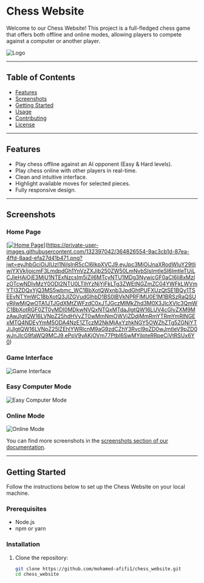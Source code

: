 # Chess Website

Welcome to our Chess Website! This project is a full-fledged chess game that offers both offline and online modes, allowing players to compete against a computer or another player.

![Logo](https://path-to-your-logo.png)

---

## Table of Contents
- [Features](#features)
- [Screenshots](#screenshots)
- [Getting Started](#getting-started)
- [Usage](#usage)
- [Contributing](#contributing)
- [License](#license)

---

## Features
- Play chess offline against an AI opponent (Easy & Hard levels).
- Play chess online with other players in real-time.
- Clean and intuitive interface.
- Highlight available moves for selected pieces.
- Fully responsive design.

---

## Screenshots

### Home Page
[[![Home Page](https://path-to-your-image1.png)](https://github.com/mohamed-afifi1/Chess_website/issues/2#issue-2508011294)](https://private-user-images.githubusercontent.com/132397042/364826554-9ac3cb1d-87ea-4ffd-8aad-efa27d41b471.png?jwt=eyJhbGciOiJIUzI1NiIsInR5cCI6IkpXVCJ9.eyJpc3MiOiJnaXRodWIuY29tIiwiYXVkIjoicmF3LmdpdGh1YnVzZXJjb250ZW50LmNvbSIsImtleSI6ImtleTUiLCJleHAiOjE3MjU1NTExNzcsIm5iZiI6MTcyNTU1MDg3NywicGF0aCI6Ii8xMzIzOTcwNDIvMzY0ODI2NTU0LTlhYzNjYjFkLTg3ZWEtNGZmZC04YWFkLWVmYTI3ZDQxYjQ3MS5wbmc_WC1BbXotQWxnb3JpdGhtPUFXUzQtSE1BQy1TSEEyNTYmWC1BbXotQ3JlZGVudGlhbD1BS0lBVkNPRFlMU0E1M1BRSzRaQSUyRjIwMjQwOTA1JTJGdXMtZWFzdC0xJTJGczMlMkZhd3M0X3JlcXVlc3QmWC1BbXotRGF0ZT0yMDI0MDkwNVQxNTQxMTdaJlgtQW16LUV4cGlyZXM9MzAwJlgtQW16LVNpZ25hdHVyZT0wMmNmOWVjZDdjMmRmYTRmYmRlNGExMTQ4NDEyYmM5ODA4NzE1ZTczM2NkMjAxYzhkNGY5OWZhZTg5ZGNiYTJjJlgtQW16LVNpZ25lZEhlYWRlcnM9aG9zdCZhY3Rvcl9pZD0wJmtleV9pZD0wJnJlcG9faWQ9MCJ9.ePpV9vAKjOVm77Ptbl6SwMYilpteRRpeCiVtRSUx6Y0)

### Game Interface
![Game Interface](https://path-to-your-image2.png)

### Easy Computer Mode
![Easy Computer Mode](https://path-to-your-image3.png)

### Online Mode
![Online Mode](https://path-to-your-image4.png)

You can find more screenshots in the [screenshots section of our documentation](https://docs.google.com/document/d/1aKS39Kljq7YvGO3C8-oclOojDwXzBbrEXvk_5UO4DHs/edit).

---

## Getting Started

Follow the instructions below to set up the Chess Website on your local machine.

### Prerequisites
- Node.js
- npm or yarn

### Installation
1. Clone the repository:
   ```bash
   git clone https://github.com/mohamed-afifi1/chess_website.git
   cd chess_website

